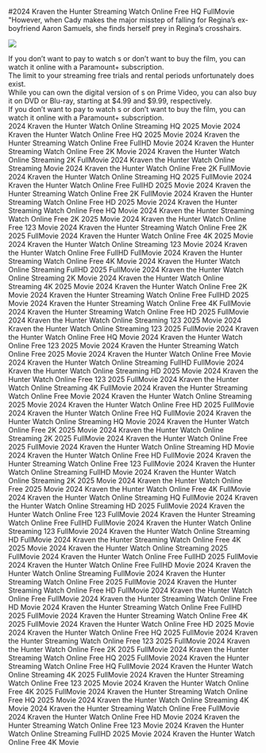 #2024 Kraven the Hunter Streaming Watch Online Free HQ FullMovie  
"However, when Cady makes the major misstep of falling for Regina’s ex-boyfriend Aaron Samuels, she finds herself prey in Regina’s crosshairs.  
  
[![](https://i.imgur.com/qSNzIqt.png)](https://movie.rssnews.media/xzOMDETpk.php)  
  
If you don’t want to pay to watch s or don’t want to buy the film, you can watch it online with a Paramount+ subscription.  
The limit to your streaming free trials and rental periods unfortunately does exist.  
While you can own the digital version of s on Prime Video, you can also buy it on DVD or Blu-ray, starting at $4.99 and $9.99, respectively.  
If you don’t want to pay to watch s or don’t want to buy the film, you can watch it online with a Paramount+ subscription.  
2024 Kraven the Hunter Watch Online Streaming HQ 2025 Movie
2024 Kraven the Hunter Watch Online Free HQ 2025 Movie
2024 Kraven the Hunter Streaming Watch Online Free FullHD Movie
2024 Kraven the Hunter Streaming Watch Online Free 2K Movie
2024 Kraven the Hunter Watch Online Streaming 2K FullMovie
2024 Kraven the Hunter Watch Online Streaming Movie
2024 Kraven the Hunter Watch Online Free 2K FullMovie
2024 Kraven the Hunter Watch Online Streaming HQ 2025 FullMovie
2024 Kraven the Hunter Watch Online Free FullHD 2025 Movie
2024 Kraven the Hunter Streaming Watch Online Free 2K FullMovie
2024 Kraven the Hunter Streaming Watch Online Free HD 2025 Movie
2024 Kraven the Hunter Streaming Watch Online Free HQ Movie
2024 Kraven the Hunter Streaming Watch Online Free 2K 2025 Movie
2024 Kraven the Hunter Watch Online Free 123 Movie
2024 Kraven the Hunter Streaming Watch Online Free 2K 2025 FullMovie
2024 Kraven the Hunter Watch Online Free 4K 2025 Movie
2024 Kraven the Hunter Watch Online Streaming 123 Movie
2024 Kraven the Hunter Watch Online Free FullHD FullMovie
2024 Kraven the Hunter Streaming Watch Online Free 4K Movie
2024 Kraven the Hunter Watch Online Streaming FullHD 2025 FullMovie
2024 Kraven the Hunter Watch Online Streaming 2K Movie
2024 Kraven the Hunter Watch Online Streaming 4K 2025 Movie
2024 Kraven the Hunter Watch Online Free 2K Movie
2024 Kraven the Hunter Streaming Watch Online Free FullHD 2025 Movie
2024 Kraven the Hunter Streaming Watch Online Free 4K FullMovie
2024 Kraven the Hunter Streaming Watch Online Free HD 2025 FullMovie
2024 Kraven the Hunter Watch Online Streaming 123 2025 Movie
2024 Kraven the Hunter Watch Online Streaming 123 2025 FullMovie
2024 Kraven the Hunter Watch Online Free HQ Movie
2024 Kraven the Hunter Watch Online Free 123 2025 Movie
2024 Kraven the Hunter Streaming Watch Online Free 2025 Movie
2024 Kraven the Hunter Watch Online Free Movie
2024 Kraven the Hunter Watch Online Streaming FullHD FullMovie
2024 Kraven the Hunter Watch Online Streaming HD 2025 Movie
2024 Kraven the Hunter Watch Online Free 123 2025 FullMovie
2024 Kraven the Hunter Watch Online Streaming 4K FullMovie
2024 Kraven the Hunter Streaming Watch Online Free Movie
2024 Kraven the Hunter Watch Online Streaming 2025 Movie
2024 Kraven the Hunter Watch Online Free HD 2025 FullMovie
2024 Kraven the Hunter Watch Online Free HQ FullMovie
2024 Kraven the Hunter Watch Online Streaming HQ Movie
2024 Kraven the Hunter Watch Online Free 2K 2025 Movie
2024 Kraven the Hunter Watch Online Streaming 2K 2025 FullMovie
2024 Kraven the Hunter Watch Online Free 2025 FullMovie
2024 Kraven the Hunter Watch Online Streaming HD Movie
2024 Kraven the Hunter Watch Online Free HD FullMovie
2024 Kraven the Hunter Streaming Watch Online Free 123 FullMovie
2024 Kraven the Hunter Watch Online Streaming FullHD Movie
2024 Kraven the Hunter Watch Online Streaming 2K 2025 Movie
2024 Kraven the Hunter Watch Online Free 2025 Movie
2024 Kraven the Hunter Watch Online Free 4K FullMovie
2024 Kraven the Hunter Watch Online Streaming HQ FullMovie
2024 Kraven the Hunter Watch Online Streaming HD 2025 FullMovie
2024 Kraven the Hunter Watch Online Free 123 FullMovie
2024 Kraven the Hunter Streaming Watch Online Free FullHD FullMovie
2024 Kraven the Hunter Watch Online Streaming 123 FullMovie
2024 Kraven the Hunter Watch Online Streaming HD FullMovie
2024 Kraven the Hunter Streaming Watch Online Free 4K 2025 Movie
2024 Kraven the Hunter Watch Online Streaming 2025 FullMovie
2024 Kraven the Hunter Watch Online Free FullHD 2025 FullMovie
2024 Kraven the Hunter Watch Online Free FullHD Movie
2024 Kraven the Hunter Watch Online Streaming FullMovie
2024 Kraven the Hunter Streaming Watch Online Free 2025 FullMovie
2024 Kraven the Hunter Streaming Watch Online Free HD FullMovie
2024 Kraven the Hunter Watch Online Free FullMovie
2024 Kraven the Hunter Streaming Watch Online Free HD Movie
2024 Kraven the Hunter Streaming Watch Online Free FullHD 2025 FullMovie
2024 Kraven the Hunter Streaming Watch Online Free 4K 2025 FullMovie
2024 Kraven the Hunter Watch Online Free HD 2025 Movie
2024 Kraven the Hunter Watch Online Free HQ 2025 FullMovie
2024 Kraven the Hunter Streaming Watch Online Free 123 2025 FullMovie
2024 Kraven the Hunter Watch Online Free 2K 2025 FullMovie
2024 Kraven the Hunter Streaming Watch Online Free HQ 2025 FullMovie
2024 Kraven the Hunter Streaming Watch Online Free HQ FullMovie
2024 Kraven the Hunter Watch Online Streaming 4K 2025 FullMovie
2024 Kraven the Hunter Streaming Watch Online Free 123 2025 Movie
2024 Kraven the Hunter Watch Online Free 4K 2025 FullMovie
2024 Kraven the Hunter Streaming Watch Online Free HQ 2025 Movie
2024 Kraven the Hunter Watch Online Streaming 4K Movie
2024 Kraven the Hunter Streaming Watch Online Free FullMovie
2024 Kraven the Hunter Watch Online Free HD Movie
2024 Kraven the Hunter Streaming Watch Online Free 123 Movie
2024 Kraven the Hunter Watch Online Streaming FullHD 2025 Movie
2024 Kraven the Hunter Watch Online Free 4K Movie